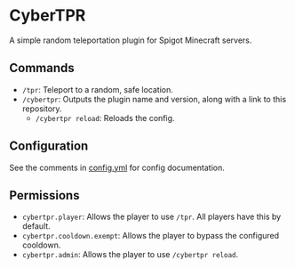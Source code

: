 # CyberTPR
A simple random teleportation plugin for Spigot Minecraft servers.

## Commands
* `/tpr`: Teleport to a random, safe location.
* `/cybertpr`: Outputs the plugin name and version, along with a link to this repository.
    * `/cybertpr reload`: Reloads the config.

## Configuration
See the comments in [config.yml](/src/main/resources/config.yml) for config documentation.

## Permissions
* `cybertpr.player`: Allows the player to use `/tpr`. All players have this by default.
* `cybertpr.cooldown.exempt`: Allows the player to bypass the configured cooldown.
* `cybertpr.admin`: Allows the player to use `/cybertpr reload`.